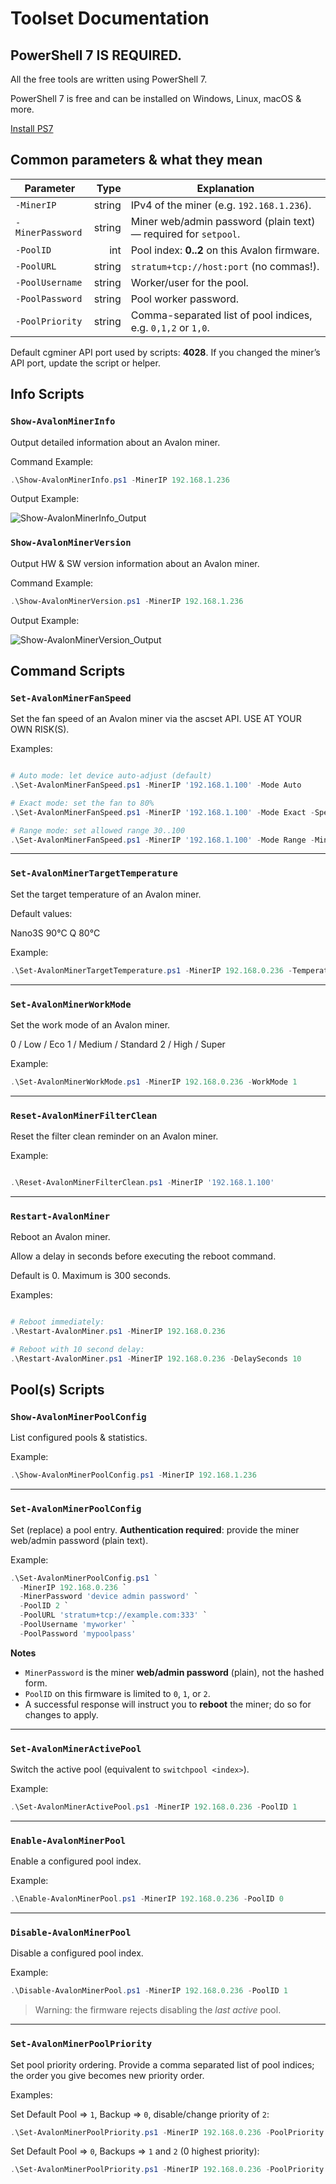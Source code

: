 # Toolset Documentation

## PowerShell 7 IS REQUIRED.

All the free tools are written using PowerShell 7.

PowerShell 7 is free and can be installed on Windows, Linux, macOS & more.

[Install PS7](https://learn.microsoft.com/en-us/powershell/scripting/install/installing-powershell)

## Common parameters & what they mean

| Parameter        |   Type | Explanation                                                     |
|------------------|-------:|-----------------------------------------------------------------|
| `-MinerIP`       | string | IPv4 of the miner (e.g. `192.168.1.236`).                       |
| `-MinerPassword` | string | Miner web/admin password (plain text) — required for `setpool`. |
| `-PoolID`        |    int | Pool index: **0..2** on this Avalon firmware.                   |
| `-PoolURL`       | string | `stratum+tcp://host:port` (no commas!).                         |
| `-PoolUsername`  | string | Worker/user for the pool.                                       |
| `-PoolPassword`  | string | Pool worker password.                                           |
| `-PoolPriority`  | string | Comma-separated list of pool indices, e.g. `0,1,2` or `1,0`.    |

Default cgminer API port used by scripts: **4028**. If you changed the miner’s API port, update the script or helper.



## Info Scripts

### `Show-AvalonMinerInfo`

Output detailed information about an Avalon miner.

Command Example:

```powershell
.\Show-AvalonMinerInfo.ps1 -MinerIP 192.168.1.236

```

Output Example:

![Show-AvalonMinerInfo_Output](../MEDIA/Show-AvalonMinerInfo.png)


### `Show-AvalonMinerVersion`

Output HW & SW version information about an Avalon miner.

Command Example:

```powershell
.\Show-AvalonMinerVersion.ps1 -MinerIP 192.168.1.236

```

Output Example:

![Show-AvalonMinerVersion_Output](../MEDIA/Show-AvalonMinerVersion.png)



## Command Scripts

### `Set-AvalonMinerFanSpeed`

Set the fan speed of an Avalon miner via the ascset API. USE AT YOUR OWN RISK(S).

Examples:

```powershell

# Auto mode: let device auto-adjust (default)
.\Set-AvalonMinerFanSpeed.ps1 -MinerIP '192.168.1.100' -Mode Auto

# Exact mode: set the fan to 80%
.\Set-AvalonMinerFanSpeed.ps1 -MinerIP '192.168.1.100' -Mode Exact -Speed 80

# Range mode: set allowed range 30..100
.\Set-AvalonMinerFanSpeed.ps1 -MinerIP '192.168.1.100' -Mode Range -MinSpeed 30 -MaxSpeed 100

```

---

### `Set-AvalonMinerTargetTemperature`

Set the target temperature of an Avalon miner.

Default values:

Nano3S  90°C
Q       80°C


Example:

```powershell
.\Set-AvalonMinerTargetTemperature.ps1 -MinerIP 192.168.0.236 -Temperature 75

```

---

### `Set-AvalonMinerWorkMode`

Set the work mode of an Avalon miner.

0 / Low / Eco
1 / Medium / Standard
2 / High / Super

Example:

```powershell
.\Set-AvalonMinerWorkMode.ps1 -MinerIP 192.168.0.236 -WorkMode 1

```

---

### `Reset-AvalonMinerFilterClean`

Reset the filter clean reminder on an Avalon miner.

Example:

```powershell

.\Reset-AvalonMinerFilterClean.ps1 -MinerIP '192.168.1.100'

```

---

### `Restart-AvalonMiner`

Reboot an Avalon miner.

Allow a delay in seconds before executing the reboot command.

Default is 0. Maximum is 300 seconds.

Examples:

```powershell

# Reboot immediately:
.\Restart-AvalonMiner.ps1 -MinerIP 192.168.0.236

# Reboot with 10 second delay:
.\Restart-AvalonMiner.ps1 -MinerIP 192.168.0.236 -DelaySeconds 10

```


## Pool(s) Scripts

### `Show-AvalonMinerPoolConfig`

List configured pools & statistics.

Example:

```powershell
.\Show-AvalonMinerPoolConfig.ps1 -MinerIP 192.168.1.236
```

---

### `Set-AvalonMinerPoolConfig`

Set (replace) a pool entry. **Authentication required**: provide the miner web/admin password (plain text).

Example:

```powershell
.\Set-AvalonMinerPoolConfig.ps1 `
  -MinerIP 192.168.0.236 `
  -MinerPassword 'device admin password' `
  -PoolID 2 `
  -PoolURL 'stratum+tcp://example.com:333' `
  -PoolUsername 'myworker' `
  -PoolPassword 'mypoolpass'
```

**Notes**

* `MinerPassword` is the miner **web/admin password** (plain), not the hashed form.
* `PoolID` on this firmware is limited to `0`, `1`, or `2`.
* A successful response will instruct you to **reboot** the miner; do so for changes to apply.

---

### `Set-AvalonMinerActivePool`

Switch the active pool (equivalent to `switchpool <index>`).

Example:

```powershell
.\Set-AvalonMinerActivePool.ps1 -MinerIP 192.168.0.236 -PoolID 1
```

---

### `Enable-AvalonMinerPool`

Enable a configured pool index.

Example:

```powershell
.\Enable-AvalonMinerPool.ps1 -MinerIP 192.168.0.236 -PoolID 0
```

---

### `Disable-AvalonMinerPool`

Disable a configured pool index.

Example:

```powershell
.\Disable-AvalonMinerPool.ps1 -MinerIP 192.168.0.236 -PoolID 1
```

> Warning: the firmware rejects disabling the *last active* pool.

---

### `Set-AvalonMinerPoolPriority`

Set pool priority ordering. Provide a comma separated list of pool indices; the order you give becomes new priority order.

Examples:

Set Default Pool => `1`, Backup => `0`, disable/change priority of `2`:

```powershell
.\Set-AvalonMinerPoolPriority.ps1 -MinerIP 192.168.0.236 -PoolPriority '1,0'
```

Set Default Pool => `0`, Backups => `1` and `2` (0 highest priority):

```powershell
.\Set-AvalonMinerPoolPriority.ps1 -MinerIP 192.168.0.236 -PoolPriority '0,1,2'
```

